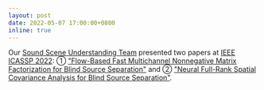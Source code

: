 ```yaml
---
layout: post
date: 2022-05-07 17:00:00+0800
inline: true
---
```


Our <a href="https://aip.riken.jp/labs/goalorient_tech/sound_scene_understand/">Sound Scene Understanding Team</a> presented two papers at <a href="https://2022.ieeeicassp.org/">IEEE ICASSP 2022</a>: &#9312; <a href="https://2022.ieeeicassp.org/view_paper.php?PaperNum=9073">"Flow-Based Fast Multichannel Nonnegative Matrix Factorization for Blind Source Separation"</a> and &#9313; <a href="https://2022.ieeeicassp.org/view_paper.php?PaperNum=9302">"Neural Full-Rank Spatial Covariance Analysis for Blind Source Separation"</a>.
